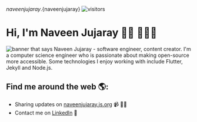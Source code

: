 ${naveenjujaray}.${naveenjujaray}
![visitors](https://visitor-badge.glitch.me/badge?page_id=naveenjujaray.naveenjujaray)
# Hi, I'm Naveen Jujaray 👋🏼 👨🏻‍💻

<img src="https://github.com/naveenjujaray/naveenjujaray/blob/master/cropped.png?raw=true" alt="banner that says Naveen Jujaray - software engineer, content creator.">
I'm a computer science engineer who is passionate about making open-source more accessible. Some technologies I enjoy working with include Flutter, Jekyll and Node.js.


## Find me around the web 🌎:
- Sharing updates on <a href="https://naveenjujaray.js.org">naveenjujaray.js.org</a> 📹 ✍🏼
- Contact me on <a href="https://www.linkedin.com/in/naveenjujaray/">LinkedIn</a> 💼
